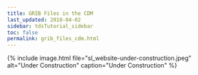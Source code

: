 ```yaml
---
title: GRIB Files in the CDM
last_updated: 2018-04-02
sidebar: tdsTutorial_sidebar
toc: false
permalink: grib_files_cdm.html
---
```


{% include image.html file="sl_website-under-construction.jpeg" alt="Under Construction" caption="Under Construction" %}
